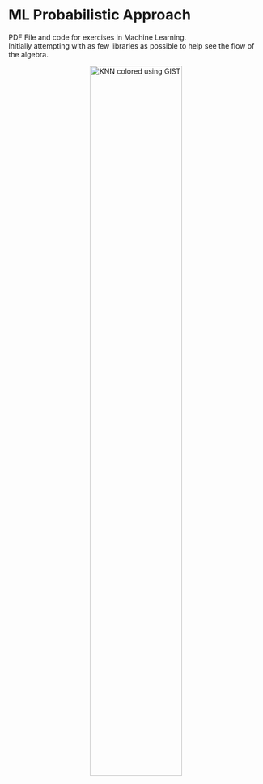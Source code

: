 # ML Probabilistic Approach
PDF File and code for exercises in Machine Learning. </br>
Initially attempting with as few libraries as possible to help see the flow of the algebra.


<p align="center"><img src="https://raw.githubusercontent.com/jbrdge/ML_using_probability/KNN_GISTplot.png" alt="KNN colored using GIST" width="60%"></p>
